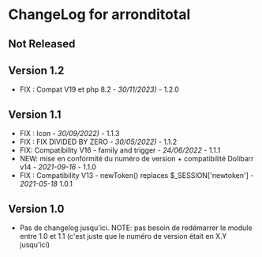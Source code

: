 # ChangeLog for arronditotal

## Not Released

## Version 1.2
- FIX : Compat V19 et php 8.2 - *30/11/2023)* - 1.2.0


## Version 1.1
- FIX : Icon - *30/09/2022)* - 1.1.3
- FIX : FIX DIVIDED BY ZERO  - *30/05/2022)* - 1.1.2  
- FIX: Compatibility V16 - family and trigger - *24/06/2022* - 1.1.1
- NEW: mise en conformité du numéro de version + compatibilité Dolibarr
  v14 - *2021-09-16* - 1.1.0
- FIX : Compatibility V13 - newToken() replaces
  $_SESSION['newtoken'] - *2021-05-18* 1.0.1

## Version 1.0

- Pas de changelog jusqu'ici. NOTE: pas besoin de redémarrer le module entre 1.0
  et 1.1 (c'est juste que le numéro de version était en X.Y jusqu'ici)
